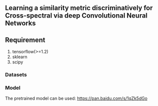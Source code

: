 ## Learning a similarity metric discriminatively for Cross-spectral via deep Convolutional Neural Networks


## Requirement
1. tensorflow(>=1.2)
2. sklearn
3. scipy

### Datasets


### Model
The pretrained model can be used: https://pan.baidu.com/s/1qZk5dGo
